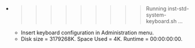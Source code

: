 * >>>>>>>>> Running inst-std-system-keyboard.sh ...
  * Insert keyboard configuration in Administration menu.
  * Disk size = 3179268K. Space Used = 4K. Runtime = 00:00:00:00.
